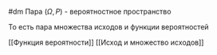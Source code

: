 #dm 
Пара $(\Omega, P)$ - вероятностное пространство

То есть пара множества исходов и функции вероятностей

[[Функция вероятности]]
[[Исход и множество исходов]]